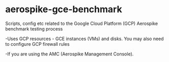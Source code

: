aerospike-gce-benchmark
=======================

Scripts, config etc related to the Google Cloud Platform (GCP) Aerospike benchmark testing process

-Uses GCP resources - GCE instances (VMs) and disks.  You may also need to configure GCP firewall rules 

-If you are using the AMC (Aerospike Management Console).

